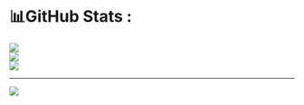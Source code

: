 # 📊GitHub Stats :
![](https://github-readme-stats.vercel.app/api?username=nvquynh29&theme=radical&hide_border=false&include_all_commits=false&count_private=false)<br/>
![](https://github-readme-streak-stats.herokuapp.com/?user=nvquynh29&theme=radical&hide_border=false)<br/>
![](https://github-readme-stats.vercel.app/api/top-langs/?username=nvquynh29&theme=radical&hide_border=false&include_all_commits=false&count_private=false&layout=compact)

---
![](https://komarev.com/ghpvc/?username=nvquynh29&label=Visitors+Count&color=brightgreen)
